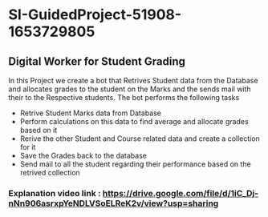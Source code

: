# SI-GuidedProject-51908-1653729805
 ## Digital Worker for Student Grading

In this Project we create a bot that Retrives Student data from the Database and allocates grades to the student on the Marks and the sends mail with their to the Respective students. The bot performs the following tasks
- Retrive Student Marks data from Database
- Perform calculations on this data to find average and allocate grades based on it
- Rerive the other Student and Course related data and create a collection for it
- Save the Grades back to the database
- Send mail to all the student regarding their performance based on the retrived collection

### Explanation video link : https://drive.google.com/file/d/1iC_Dj-nNn906asrxpYeNDLVSoELReK2v/view?usp=sharing

